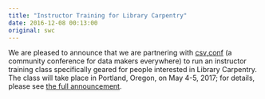 ```yaml
---
title: "Instructor Training for Library Carpentry"
date: 2016-12-08 00:13:00
original: swc
---
```


We are pleased to announce that we are partnering with [csv,conf](https://csvconf.com/)
(a community conference for data makers everywhere)
to run an instructor training class specifically geared for people interested in Library Carpentry.
The class will take place in Portland, Oregon, on May 4-5, 2017;
for details, please see [the full announcement](https://datapub.cdlib.org/2016/12/08/announcing-instructor-training-for-librarians/).
